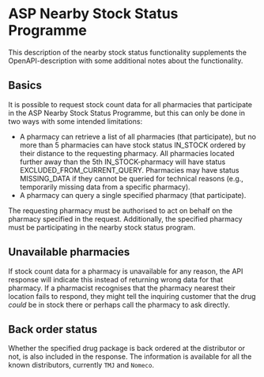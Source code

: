 # ASP Nearby Stock Status Programme

This description of the nearby stock status functionality supplements the OpenAPI-description with some additional notes
about the functionality.

## Basics

It is possible to request stock count data for all pharmacies that participate in the ASP Nearby Stock Status Programme,
but this can only be done in two ways with some intended limitations:

- A pharmacy can retrieve a list of all pharmacies (that participate), but no more than 5 pharmacies can have stock
  status IN_STOCK ordered by their distance to the requesting pharmacy. All pharmacies located further away than the 5th
  IN_STOCK-pharmacy will have status EXCLUDED_FROM_CURRENT_QUERY. Pharmacies may have status MISSING_DATA if they cannot
  be queried for technical reasons (e.g., temporarily missing data from a specific pharmacy).
- A pharmacy can query a single specified pharmacy (that participate).

The requesting pharmacy must be authorised to act on behalf on the pharmacy specified in the request. Additionally, the
specified pharmacy must be participating in the nearby stock status program.

## Unavailable pharmacies

If stock count data for a pharmacy is unavailable for any reason, the API response will indicate this instead of
returning wrong data for that pharmacy. If a pharmacist recognises that the pharmacy nearest their location fails to
respond, they might tell the inquiring customer that the drug _could_ be in stock there or perhaps call the pharmacy to
ask directly.

## Back order status

Whether the specified drug package is back ordered at the distributor or not, is also included in the response. The
information is available for all the known distributors, currently `TMJ` and `Nomeco`.